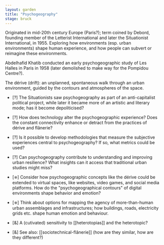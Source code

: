 ```yaml
---  
layout: garden
title: "Psychogeography"
stage: bruck
---
```


Originated in mid-20th century Europe (Paris?); term coined by Debord, founding member of the Letterist International and later the Situationist International, in 1955. Exploring how environments (esp. urban environments) shape human experience, and how people can subvert or reimagine these environments.

Abdelhafid Khatib conducted an early psychogeographic study of Les Halles in Paris in 1958 (later demolished to make way for the Pompidou Centre?).

The dérive (drift): an unplanned, spontaneous walk through an urban environment, guided by the contours and atmospheres of the space.

- [?] The Situationists saw psychogeography as part of an anti-capitalist political project, while later it became more of an artistic and literary mode; has it become depoliticised?
- [?] How does technology alter the psychogeographic experience? Does the constant connectivity enhance or detract from the practices of dérive and flânerie?
- [?] Is it possible to develop methodologies that measure the subjective experiences central to psychogeography? If so, what metrics could be used?
- [?] Can psychogeography contribute to understanding and improving urban resilience? What insights can it access that traditional urban studies might miss?
- [⎈] Consider how psychogeographic concepts like the dérive could be extended to virtual spaces, like websites, video games, and social media platforms. How do the "psychogeographical contours" of digital environments shape behavior and emotion?
- [⎈] Think about options for mapping the agency of more-than-human urban assemblages and infrastructures; how buildings, roads, electricity grids etc. shape human emotion and behaviour.

- [&] A (cutivated) sensitivity to [[heterotopias]] and the heterotopic?
- [&] See also: [[sociotechnical-flânerie]] (how are they similar, how are they different?)